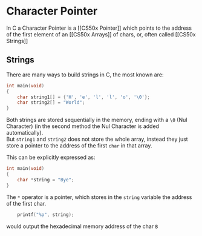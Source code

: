 # Character Pointer
In C a Character Pointer is a [[CS50x Pointer]] which points to the address of the first element of an [[CS50x Arrays]] of chars, or, often called [[CS50x Strings]]

## Strings
There are many ways to build strings in C, the most known are:
```c
int main(void)
{
    char string1[] = {'H', 'e', 'l', 'l', 'o', '\0'};
    char string2[] = "World";
}
```
Both strings are stored sequentially in the memory, ending with a `\0` (Nul Character) (in the second method the Nul Character is added automatically).  
But `string1` and `string2` does not store the whole array, instead they just store a pointer to the address of the first `char` in that array.

This can be explicitly expressed as:
```c
int main(void)
{
    char *string = "Bye";
}
```

The `*` operator is a pointer, which stores in the `string` variable the address of the first char.

```c
    printf("%p", string);
```
would output the hexadecimal memory address of the char `B`  
